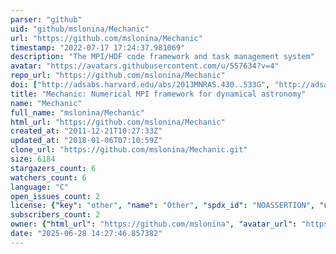 ```yaml
---
parser: "github"
uid: "github/mslonina/Mechanic"
url: "https://github.com/mslonina/Mechanic"
timestamp: "2022-07-17 17:24:37.981069"
description: "The MPI/HDF code framework and task management system"
avatar: "https://avatars.githubusercontent.com/u/557634?v=4"
repo_url: "https://github.com/mslonina/Mechanic"
doi: ["http://adsabs.harvard.edu/abs/2013MNRAS.430..533G", "http://adsabs.harvard.edu/abs/2012ocpd.conf..125S", "https://ui.adsabs.harvard.edu/abs/2012ascl.soft05001S/abstract"]
title: "Mechanic: Numerical MPI framework for dynamical astronomy"
name: "Mechanic"
full_name: "mslonina/Mechanic"
html_url: "https://github.com/mslonina/Mechanic"
created_at: "2011-12-21T10:27:33Z"
updated_at: "2018-01-06T07:10:59Z"
clone_url: "https://github.com/mslonina/Mechanic.git"
size: 6184
stargazers_count: 6
watchers_count: 6
language: "C"
open_issues_count: 2
license: {"key": "other", "name": "Other", "spdx_id": "NOASSERTION", "url": null, "node_id": "MDc6TGljZW5zZTA="}
subscribers_count: 2
owner: {"html_url": "https://github.com/mslonina", "avatar_url": "https://avatars.githubusercontent.com/u/557634?v=4", "login": "mslonina", "type": "User"}
date: "2025-06-28 14:27:46.857382"
---
```

